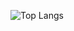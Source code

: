 ![Top Langs](github-readme-stats-sable-seven-89.vercel.app/api/top-langs/?QuinTekno=anuraghazra&layout=compact)
